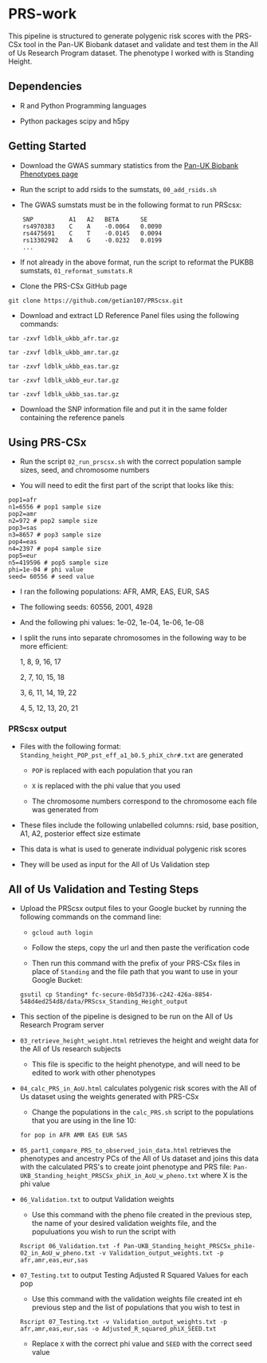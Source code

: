 # PRS-work

This pipeline is structured to generate polygenic risk scores with the PRS-CSx tool in the Pan-UK Biobank dataset and validate and test them in the All of Us Research Program dataset.
The phenotype I worked with is Standing Height.

## Dependencies

* R and Python Programming languages

* Python packages scipy and h5py

## Getting Started

* Download the GWAS summary statistics from the [Pan-UK Biobank Phenotypes page](https://pan.ukbb.broadinstitute.org/phenotypes)
 
* Run the script to add rsids to the sumstats, `00_add_rsids.sh`

* The GWAS sumstats must be in the following format to run PRScsx:
```
    SNP          A1   A2   BETA      SE
    rs4970383    C    A    -0.0064   0.0090
    rs4475691    C    T    -0.0145   0.0094
    rs13302982   A    G    -0.0232   0.0199
    ...
```

* If not already in the above format, run the script to reformat the PUKBB sumstats, `01_reformat_sumstats.R`

* Clone the PRS-CSx GitHub page

`git clone https://github.com/getian107/PRScsx.git`

* Download and extract LD Reference Panel files using the following commands:

`tar -zxvf ldblk_ukbb_afr.tar.gz`

`tar -zxvf ldblk_ukbb_amr.tar.gz`

`tar -zxvf ldblk_ukbb_eas.tar.gz`

`tar -zxvf ldblk_ukbb_eur.tar.gz`

`tar -zxvf ldblk_ukbb_sas.tar.gz`

* Download the SNP information file and put it in the same folder containing the reference panels

## Using PRS-CSx

* Run the script `02_run_prscsx.sh` with the correct population sample sizes, seed, and chromosome numbers

* You will need to edit the first part of the script that looks like this:

```
pop1=afr
n1=6556 # pop1 sample size
pop2=amr
n2=972 # pop2 sample size
pop3=sas
n3=8657 # pop3 sample size
pop4=eas
n4=2397 # pop4 sample size
pop5=eur
n5=419596 # pop5 sample size
phi=1e-04 # phi value
seed= 60556 # seed value
```

* I ran the following populations: AFR, AMR, EAS, EUR, SAS

* The following seeds: 60556, 2001, 4928

* And the following phi values: 1e-02, 1e-04, 1e-06, 1e-08

* I split the runs into separate chromosomes in the following way to be more efficient:

	1, 8, 9, 16, 17

	2, 7, 10, 15, 18

	3, 6, 11, 14, 19, 22

	4, 5, 12, 13, 20, 21

### PRScsx output

* Files with the following format: `Standing_height_POP_pst_eff_a1_b0.5_phiX_chr#.txt` are generated

	* `POP` is replaced with each population that you ran

	* `X` is replaced with the phi value that you used

	* The chromosome numbers correspond to the chromosome each file was generated from

* These files include the following unlabelled columns: rsid, base position, A1, A2, posterior effect size estimate 

* This data is what is used to generate individual polygenic risk scores

* They will be used as input for the All of Us Validation step

## All of Us Validation and Testing Steps

* Upload the PRScsx output files to your Google bucket by running the following commands on the command line:

	* `gcloud auth login`

	* Follow the steps, copy the url and then paste the verification code

	* Then run this command with the prefix of your PRS-CSx files in place of `Standing` and the file path that you want to use in your Google Bucket: 

	`gsutil cp Standing* fc-secure-0b5d7336-c242-426a-8854-548d4ed254d8/data/PRScsx_Standing_Height_output`

* This section of the pipeline is designed to be run on the All of Us Research Program server

* `03_retrieve_height_weight.html` retrieves the height and weight data for the All of Us research subjects

	* This file is specific to the height phenotype, and will need to be edited to work with other phenotypes

* `04_calc_PRS_in_AoU.html` calculates polygenic risk scores with the All of Us dataset using the weights generated with PRS-CSx

	* Change the populations in the `calc_PRS.sh` script to the populations that you are using in the line 10:

	```
	for pop in AFR AMR EAS EUR SAS
	```

* `05_part1_compare_PRS_to_observed_join_data.html` retrieves the phenotypes and ancestry PCs of the All of Us dataset and joins this data with the calculated PRS's to create joint phenotype and PRS file: `Pan-UKB_Standing_height_PRSCSx_phiX_in_AoU_w_pheno.txt` where X is the phi value

* `06_Validation.txt` to output Validation weights

	* Use this command with the pheno file created in the previous step, the name of your desired validation weights file, and the populuations you wish to run the script with

	```
	Rscript 06_Validation.txt -f Pan-UKB_Standing_height_PRSCSx_phi1e-02_in_AoU_w_pheno.txt -v Validation_output_weights.txt -p afr,amr,eas,eur,sas
	```

* `07_Testing.txt` to output Testing Adjusted R Squared Values for each pop

	* Use this command with the validation weights file created int eh previous step and the list of populations that you wish to test in

	```
	Rscript 07_Testing.txt -v Validation_output_weights.txt -p afr,amr,eas,eur,sas -o Adjusted_R_squared_phiX_SEED.txt
	```

	* Replace `X` with the correct phi value and `SEED` with the correct seed value

